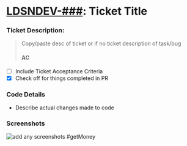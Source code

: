 # [LDSNDEV-###](https://jira.gannett.com/browse/): **Ticket Title**
### Ticket Description:
> Copy/paste desc of ticket or if no ticket description of task/bug
> #### AC
- [ ] Include Ticket Acceptance Criteria
- [x] Check off for things completed in PR

### Code Details
* Describe actual changes made to code

### Screenshots
![add any screenshots #getMoney](http://s12.postimg.org/qkkn24mxp/100usd_new.png)